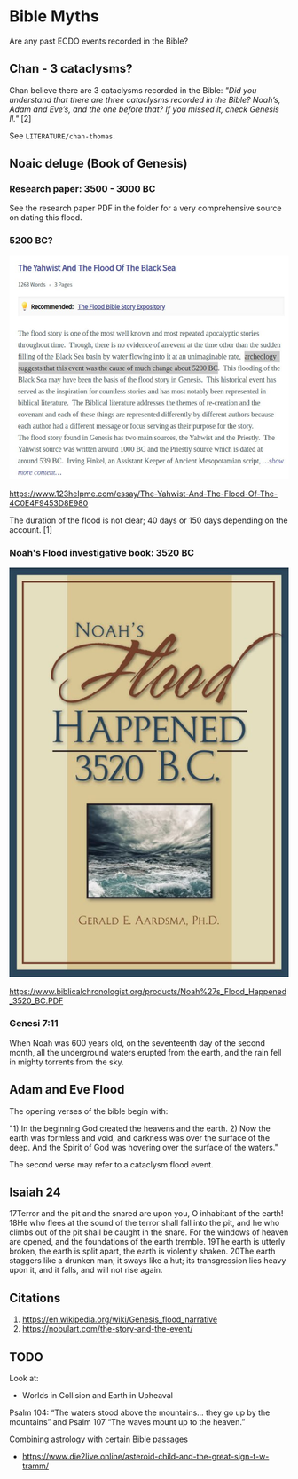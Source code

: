 # Bible Myths

Are any past ECDO events recorded in the Bible?

## Chan - 3 cataclysms?

Chan believe there are 3 cataclysms recorded in the Bible: *"Did you understand that there are three cataclysms recorded in the Bible? Noah’s, Adam and Eve’s, and the one before that? If you missed it, check Genesis II."* [2]

See `LITERATURE/chan-thomas`.

## Noaic deluge (Book of Genesis)

### Research paper: 3500 - 3000 BC

See the research paper PDF in the folder for a very comprehensive source on dating this flood.

### 5200 BC?

![bible](img/5200-bible.jpg "bible")

https://www.123helpme.com/essay/The-Yahwist-And-The-Flood-Of-The-4C0E4F9453D8E980

The duration of the flood is not clear; 40 days or 150 days depending on the account. [1]

### Noah's Flood investigative book: 3520 BC

![noah](img/noahs-flood.jpg "noah")

https://www.biblicalchronologist.org/products/Noah%27s_Flood_Happened_3520_BC.PDF

### Genesi 7:11

When Noah was 600 years old, on the seventeenth day of the second month, all the underground waters erupted from the earth, and the rain fell in mighty torrents from the sky.

## Adam and Eve Flood

The opening verses of the bible begin with:

"1) In the beginning God created the heavens and the earth. 2) Now the earth was formless and void, and darkness was over the surface of the deep. And the Spirit of God was hovering over the surface of the waters."

The second verse may refer to a cataclysm flood event.

## Isaiah 24

17Terror and the pit and the snared
are upon you, O inhabitant of the earth!
18He who flees at the sound of the terror
shall fall into the pit,
and he who climbs out of the pit
shall be caught in the snare.
For the windows of heaven are opened,
and the foundations of the earth tremble.
19The earth is utterly broken,
the earth is split apart,
the earth is violently shaken.
20The earth staggers like a drunken man;
it sways like a hut;
its transgression lies heavy upon it,
and it falls, and will not rise again.

## Citations

1. https://en.wikipedia.org/wiki/Genesis_flood_narrative
2. https://nobulart.com/the-story-and-the-event/

## TODO

Look at:
- Worlds in Collision and Earth in Upheaval

Psalm 104: “The waters stood above the mountains... they go up by the mountains” and Psalm 107 “The waves mount up to the heaven.”

Combining astrology with certain Bible passages
- https://www.die2live.online/asteroid-child-and-the-great-sign-t-w-tramm/
